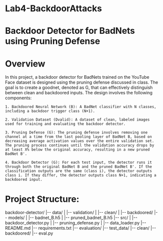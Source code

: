 # Lab4-BackdoorAttacks
# Backdoor Detector for BadNets using Pruning Defense
# Overview

In this project, a backdoor detector for BadNets trained on the YouTube Face dataset is designed using the pruning defense discussed in class. The goal is to create a goodnet, denoted as G, that can effectively distinguish between clean and backdoored inputs. The design involves the following components:

    1. Backdoored Neural Network (B): A BadNet classifier with N classes, including a backdoor trigger class (N+1).

    2. Validation Dataset (Dvalid): A dataset of clean, labeled images used for training and evaluating the backdoor detector.

    3. Pruning Defense (G): The pruning defense involves removing one channel at a time from the last pooling layer of BadNet B, based on decreasing average activation values over the entire validation set. The pruning process continues until the validation accuracy drops by at least X% below the original accuracy, resulting in a new pruned BadNet B'.

    4. Backdoor Detector (G): For each test input, the detector runs it through both the original BadNet B and the pruned BadNet B'. If the classification outputs are the same (class i), the detector outputs class i. If they differ, the detector outputs class N+1, indicating a backdoored input.

#  Project Structure:

backdoor-detector/
|-- data/
|   |-- validation/
|       |-- clean/
|       |-- backdoored/
|-- models/
|   |-- badnet_B.h5
|   |-- pruned_badnet_B.h5
|-- src/
|   |-- backdoor_detector.py
|   |-- pruning_defense.py
|   |-- data_loader.py
|-- README.md
|-- requirements.txt
|-- evaluation/
    |-- test_data/
        |-- clean/
        |-- backdoored/
    |-- eval.py

